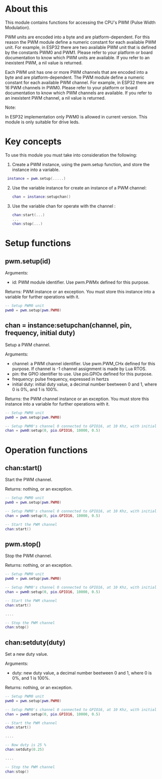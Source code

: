 # About this

This module contains functions for accessing the CPU's PWM (Pulse Width Modulation).

PWM units are encoded into a byte and are platform-dependent. For this reason the PWM module define a numeric constant for each available PWM unit. For example, in ESP32 there are two available PWM unit that is defined by the constants PWM0 and PWM1. Please refer to your platform or board documentation to know which PWM units are available. If you refer to an inexistent PWM, a nil value is returned.

Each PWM unit has one or more PWM channels that are encoded into a byte and are platform-dependent. The PWM module define a numeric constant for each available PWM channel. For example, in ESP32 there are 16 PWM channels in PWM0. Please refer to your platform or board documentation to know which PWM channels are available. If you refer to an inexistent PWM channel, a nil value is returned.

Note:

In ESP32 implementation only PWM0 is allowed in current version. This module is only suitable for drive leds.


# Key concepts

To use this module you must take into consideration the following:

1. Create a PWM instance, using the pwm.setup function, and store the instance into a variable.

  ```lua
   instance = pwm.setup(.....)
   ```

2. Use the variable instance for create an instance of a PWM channel:

   ```lua
   chan = instance:setupchan()
   ```

3. Use the variable chan for operate with the channel :

   ```lua
   chan:start(...)
   ...
   chan:stop(...)
   ```

# Setup functions

## pwm.setup(id)

Arguments:

* id: PWM module identifier. Use pwm.PWMx defined for this purpose.

Returns: PWM instance or an exception. You must store this instance into a variable for further operations with it.

```lua
-- Setup PWM0 unit
pwm0 = pwm.setup(pwm.PWM0)
```

## chan = instance:setupchan(channel, pin, frequency, initial duty)

Setup a PWM channel.

Arguments:

* channel: a PWM channel identifier. Use pwm.PWM_CHx defined for this purpose. If channel is -1 channel assignment is made by Lua RTOS.
* pin: the GPIO identifier to use. Use pio.GPIOx defined for this purpose.
* frequency: pulse frequency, expressed in hertzs
* initial duty: initial duty value, a decimal number beetween 0 and 1, where 0 is 0%, and 1 is 100%.

Returns: the PWM channel instance or an exception. You must store this instance into a variable for further operations with it.

```lua
-- Setup PWM0 unit
pwm0 = pwm.setup(pwm.PWM0)

-- Setup PWM0's channel 0 connected to GPIO16, at 10 Khz, with initial duty value of 50%.
chan = pwm0:setup(0, pio.GPIO16, 10000, 0.5)
```

# Operation functions

## chan:start()

Start the PWM channel.

Returns: nothing, or an exception.

```lua
-- Setup PWM0 unit
pwm0 = pwm.setup(pwm.PWM0)

-- Setup PWM0's channel 0 connected to GPIO16, at 10 Khz, with initial duty value of 50%.
chan = pwm0:setup(0, pio.GPIO16, 10000, 0.5)

-- Start the PWM channel
chan:start()
```

## pwm.stop()

Stop the PWM channel.

Returns: nothing, or an exception.

```lua
-- Setup PWM0 unit
pwm0 = pwm.setup(pwm.PWM0)

-- Setup PWM0's channel 0 connected to GPIO16, at 10 Khz, with initial duty value of 50%.
chan = pwm0:setup(0, pio.GPIO16, 10000, 0.5)

-- Start the PWM channel
chan:start()

....

-- Stop the PWM channel
chan:stop()

```

## chan:setduty(duty)

Set a new duty value.

Arguments:

* duty: new duty value, a decimal number beetween 0 and 1, where 0 is 0%, and 1 is 100%.

Returns: nothing, or an exception.

```lua
-- Setup PWM0 unit
pwm0 = pwm.setup(pwm.PWM0)

-- Setup PWM0's channel 0 connected to GPIO16, at 10 Khz, with initial duty value of 50%.
chan = pwm0:setup(0, pio.GPIO16, 10000, 0.5)

-- Start the PWM channel
chan:start()

....

-- Now duty is 25 %
chan:setduty(0.25)

....

-- Stop the PWM channel
chan:stop()

```